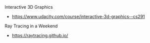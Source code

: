 
Interactive 3D Graphics
- https://www.udacity.com/course/interactive-3d-graphics--cs291

Ray Tracing in a Weekend
- https://raytracing.github.io/

